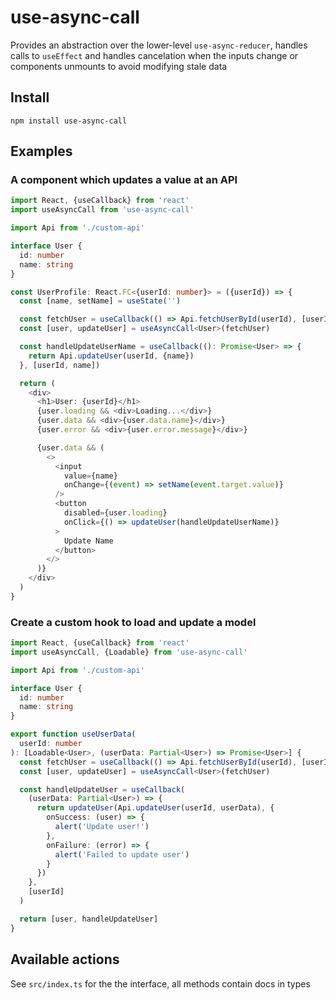 # use-async-call

Provides an abstraction over the lower-level `use-async-reducer`, handles calls to `useEffect` and handles cancelation when the inputs change or components unmounts to avoid modifying stale data

## Install

```
npm install use-async-call
```

## Examples

### A component which updates a value at an API

```ts
import React, {useCallback} from 'react'
import useAsyncCall from 'use-async-call'

import Api from './custom-api'

interface User {
  id: number
  name: string
}

const UserProfile: React.FC<{userId: number}> = ({userId}) => {
  const [name, setName] = useState('')

  const fetchUser = useCallback(() => Api.fetchUserById(userId), [userId])
  const [user, updateUser] = useAsyncCall<User>(fetchUser)

  const handleUpdateUserName = useCallback((): Promise<User> => {
    return Api.updateUser(userId, {name})
  }, [userId, name])

  return (
    <div>
      <h1>User: {userId}</h1>
      {user.loading && <div>Loading...</div>}
      {user.data && <div>{user.data.name}</div>}
      {user.error && <div>{user.error.message}</div>}

      {user.data && (
        <>
          <input
            value={name}
            onChange={(event) => setName(event.target.value)}
          />
          <button
            disabled={user.loading}
            onClick={() => updateUser(handleUpdateUserName)}
          >
            Update Name
          </button>
        </>
      )}
    </div>
  )
}
```

### Create a custom hook to load and update a model

```ts
import React, {useCallback} from 'react'
import useAsyncCall, {Loadable} from 'use-async-call'

import Api from './custom-api'

interface User {
  id: number
  name: string
}

export function useUserData(
  userId: number
): [Loadable<User>, (userData: Partial<User>) => Promise<User>] {
  const fetchUser = useCallback(() => Api.fetchUserById(userId), [userId])
  const [user, updateUser] = useAsyncCall<User>(fetchUser)

  const handleUpdateUser = useCallback(
    (userData: Partial<User>) => {
      return updateUser(Api.updateUser(userId, userData), {
        onSuccess: (user) => {
          alert('Update user!')
        },
        onFailure: (error) => {
          alert('Failed to update user')
        }
      })
    },
    [userId]
  )

  return [user, handleUpdateUser]
}
```

## Available actions

See `src/index.ts` for the the interface, all methods contain docs in types
